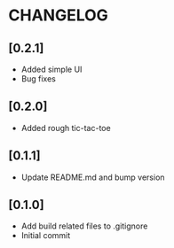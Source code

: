 # CHANGELOG

## [0.2.1]

* Added simple UI
* Bug fixes

## [0.2.0]

* Added rough tic-tac-toe

## [0.1.1]

* Update README.md and bump version

## [0.1.0]

* Add build related files to .gitignore
* Initial commit
